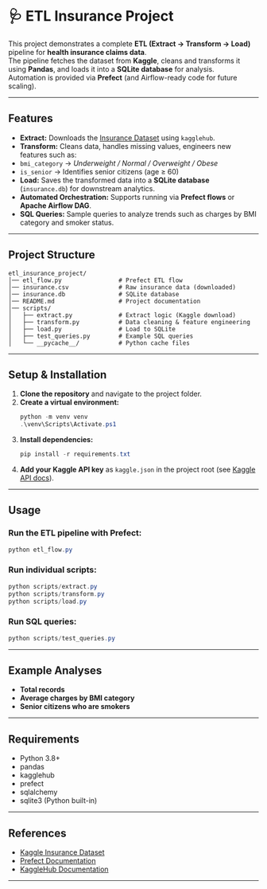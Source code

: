 # 🩺 ETL Insurance Project

This project demonstrates a complete **ETL (Extract → Transform → Load)** pipeline for **health insurance claims data**.  
The pipeline fetches the dataset from **Kaggle**, cleans and transforms it using **Pandas**, and loads it into a **SQLite database** for analysis.  
Automation is provided via **Prefect** (and Airflow-ready code for future scaling).

---

##  Features
-  **Extract:** Downloads the [Insurance Dataset](https://www.kaggle.com/datasets/mirichoi0218/insurance) using `kagglehub`.
-  **Transform:** Cleans data, handles missing values, engineers new features such as:
  - `bmi_category` → *Underweight / Normal / Overweight / Obese*
  - `is_senior` → Identifies senior citizens (age ≥ 60)
-  **Load:** Saves the transformed data into a **SQLite database** (`insurance.db`) for downstream analytics.
- **Automated Orchestration:** Supports running via **Prefect flows** or **Apache Airflow DAG**.
-  **SQL Queries:** Sample queries to analyze trends such as charges by BMI category and smoker status.

---

##  Project Structure
```
etl_insurance_project/
│── etl_flow.py                # Prefect ETL flow
│── insurance.csv              # Raw insurance data (downloaded)
│── insurance.db               # SQLite database
│── README.md                  # Project documentation
│── scripts/
│   ├── extract.py             # Extract logic (Kaggle download)
│   ├── transform.py           # Data cleaning & feature engineering
│   ├── load.py                # Load to SQLite
│   ├── test_queries.py        # Example SQL queries
│   └── __pycache__/           # Python cache files
```

---

## Setup & Installation
1. **Clone the repository** and navigate to the project folder.
2. **Create a virtual environment:**
   ```powershell
   python -m venv venv
   .\venv\Scripts\Activate.ps1
   ```
3. **Install dependencies:**
   ```powershell
   pip install -r requirements.txt
   ```
4. **Add your Kaggle API key** as `kaggle.json` in the project root (see [Kaggle API docs](https://github.com/Kaggle/kaggle-api)).

---

## Usage
### Run the ETL pipeline with Prefect:
```powershell
python etl_flow.py
```

### Run individual scripts:
```powershell
python scripts/extract.py
python scripts/transform.py
python scripts/load.py
```

### Run SQL queries:
```powershell
python scripts/test_queries.py
```

---

##  Example Analyses
- **Total records**
- **Average charges by BMI category**
- **Senior citizens who are smokers**

---

##  Requirements
- Python 3.8+
- pandas
- kagglehub
- prefect
- sqlalchemy
- sqlite3 (Python built-in)

---

##  References
- [Kaggle Insurance Dataset](https://www.kaggle.com/datasets/mirichoi0218/insurance)
- [Prefect Documentation](https://docs.prefect.io/)
- [KaggleHub Documentation](https://github.com/kagglehub/kagglehub)

---

